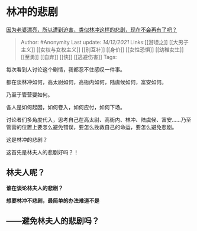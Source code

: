 # 林冲的悲剧
[因为老婆漂亮，所以遭到迫害，类似林冲这样的悲剧，现在不会再有了吧？](https://www.zhihu.com/question/355960957/answer/2269012543)

> Author: #Anonymity
> Last update: *14/12/2021*
> Links:[[游坦之]] [[大男子主义]] [[女权与女权主义]] [[别互补]] [[身价]] [[女性恐惧]] [[幼稚女生]] [[至勇]] [[自弃]] [[侠]] [[逃避伤害]]
> Tags:

每次看到人讨论这个剧情，我都忍不住感叹一件事。

都在谈林冲如何，高太尉如何，高衙内如何，陆虞候如何，富安如何。

乃至于管营要如何。

各人是如何起因，如何卷入，如何应付，如何下场。

讨论者们多角度代入，思考自己在高太尉、高衙内、林冲、陆虞候、富安……乃至管营的位置上要怎么避免错误，要怎么挽救自己的命运，要怎么避免悲剧。

这是林冲的悲剧？

这首先是林夫人的悲剧好吗？！

## 林夫人呢？

**谁在谈论林夫人的悲剧？**

**想要林冲不悲剧，最简单的办法难道不是**

## **——避免林夫人的悲剧吗？**
